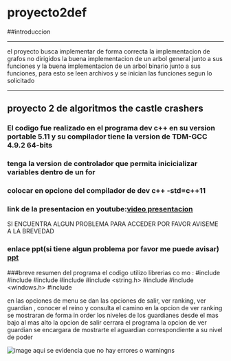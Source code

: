 # proyecto2def
##introduccion
____________________________________________________________________________________________________________________
el proyecto busca implementar de forma correcta la implementacion de grafos no dirigidos
la buena implementacion de un arbol general junto a sus funciones y la buena implementacion de un arbol binario 
junto a sus funciones, para esto se leen archivos y se inician las funciones segun lo solicitado
____________________________________________________________________________________________________________________

## proyecto 2 de algoritmos the castle crashers
### El codigo fue realizado en el programa dev c++ en su version portable 5.11 y su compilador tiene la version de TDM-GCC 4.9.2 64-bits
### tenga la version de controlador que permita inicicializar variables dentro de un for
### colocar en opcione del compilador de dev c++ -std=c++11
### link de la presentacion en youtube:[video presentacion](https://youtu.be/BfErwep8QBs)
SI ENCUENTRA ALGUN PROBLEMA PARA ACCEDER POR FAVOR AVISEME A LA BREVEDAD
### enlace ppt(si tiene algun problema por favor me puede avisar) [ppt](https://drive.google.com/drive/folders/1phIsClFsAhdW6u2peQg9JL3upIboYDdr?usp=sharing)

###breve resumen del programa
el codigo utilizo librerias co mo  : 
#include <iostream>
#include <vector>
#include <fstream>
#include <sstream>
#include <string.h>
#include <cstdlib>
#include <windows.h>
#include <queue>

en las opciones de menu se dan las opciones de salir, ver ranking, ver guardian , conocer el reino y consulta el camino
en la opcion de ver ranking se mostraran de forma in order los niveles de los guardianes desde el mas bajo al mas alto
la opcion de salir cerrara el programa 
la opcion de ver guardian se encargara de mostrarte el aguardian correspondiente a su nivel de poder

![image](https://github.com/VeraSupremo/proyecto2def/assets/114789446/c49de944-5ce2-4f28-95f2-e862c8dcaff5)
aqui se evidencia que no hay errores o warningns
